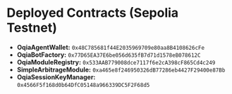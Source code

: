 # Deployed Contracts (Sepolia Testnet)

*   **OqiaAgentWallet:** `0x48C785681f44E2035969709e80aa8B4108626cFe`
*   **OqiaBotFactory:** `0x77D65EA37E6be056d635fB7d71d1578eB078612C`
*   **OqiaModuleRegistry:** `0x533AAB779008dce7117f6e2cA398cF865Cd4c249`
*   **SimpleArbitrageModule:** `0xa465e8f246950326dB77286eb4427F29400e87Bb`
*   **OqiaSessionKeyManager:** `0x4566F5f168d0b64DfC05148a966339DC5F2F68d5`
